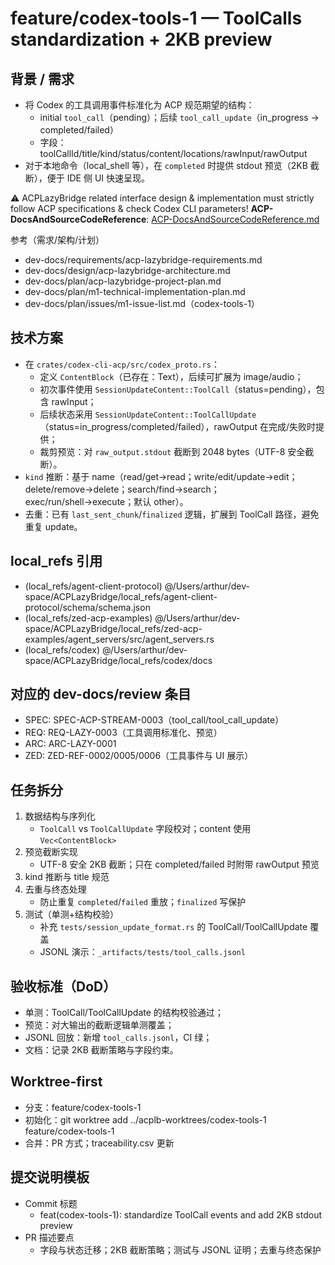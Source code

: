 # feature/codex-tools-1 — ToolCalls standardization + 2KB preview

## 背景 / 需求
- 将 Codex 的工具调用事件标准化为 ACP 规范期望的结构：
  - initial `tool_call`（pending）；后续 `tool_call_update`（in_progress → completed/failed）
  - 字段：toolCallId/title/kind/status/content[](ContentBlock)/locations/rawInput/rawOutput
- 对于本地命令（local_shell 等），在 `completed` 时提供 stdout 预览（2KB 截断），便于 IDE 侧 UI 快速呈现。

⚠️ ACPLazyBridge related interface design & implementation must strictly follow ACP specifications & check Codex CLI parameters!
**ACP-DocsAndSourceCodeReference**: [ACP-DocsAndSourceCodeReference.md](ACP-DocsAndSourceCodeReference.md)

参考（需求/架构/计划）
- dev-docs/requirements/acp-lazybridge-requirements.md
- dev-docs/design/acp-lazybridge-architecture.md
- dev-docs/plan/acp-lazybridge-project-plan.md
- dev-docs/plan/m1-technical-implementation-plan.md
- dev-docs/plan/issues/m1-issue-list.md（codex-tools-1）

## 技术方案
- 在 `crates/codex-cli-acp/src/codex_proto.rs`：
  - 定义 `ContentBlock`（已存在：Text），后续可扩展为 image/audio；
  - 初次事件使用 `SessionUpdateContent::ToolCall`（status=pending），包含 rawInput；
  - 后续状态采用 `SessionUpdateContent::ToolCallUpdate`（status=in_progress/completed/failed），rawOutput 在完成/失败时提供；
  - 裁剪预览：对 `raw_output.stdout` 截断到 2048 bytes（UTF-8 安全截断）。
- `kind` 推断：基于 name（read/get→read；write/edit/update→edit；delete/remove→delete；search/find→search；exec/run/shell→execute；默认 other）。
- 去重：已有 `last_sent_chunk`/`finalized` 逻辑，扩展到 ToolCall 路径，避免重复 update。

## local_refs 引用
- (local_refs/agent-client-protocol) @/Users/arthur/dev-space/ACPLazyBridge/local_refs/agent-client-protocol/schema/schema.json
- (local_refs/zed-acp-examples) @/Users/arthur/dev-space/ACPLazyBridge/local_refs/zed-acp-examples/agent_servers/src/agent_servers.rs
- (local_refs/codex) @/Users/arthur/dev-space/ACPLazyBridge/local_refs/codex/docs

## 对应的 dev-docs/review 条目
- SPEC: SPEC-ACP-STREAM-0003（tool_call/tool_call_update）
- REQ: REQ-LAZY-0003（工具调用标准化、预览）
- ARC: ARC-LAZY-0001
- ZED: ZED-REF-0002/0005/0006（工具事件与 UI 展示）

## 任务拆分
1) 数据结构与序列化
   - `ToolCall` vs `ToolCallUpdate` 字段校对；content 使用 `Vec<ContentBlock>`
2) 预览截断实现
   - UTF-8 安全 2KB 截断；只在 completed/failed 时附带 rawOutput 预览
3) kind 推断与 title 规范
4) 去重与终态处理
   - 防止重复 `completed`/`failed` 重放；`finalized` 写保护
5) 测试（单测+结构校验）
   - 补充 `tests/session_update_format.rs` 的 ToolCall/ToolCallUpdate 覆盖
   - JSONL 演示：`_artifacts/tests/tool_calls.jsonl`

## 验收标准（DoD）
- 单测：ToolCall/ToolCallUpdate 的结构校验通过；
- 预览：对大输出的截断逻辑单测覆盖；
- JSONL 回放：新增 `tool_calls.jsonl`，CI 绿；
- 文档：记录 2KB 截断策略与字段约束。

## Worktree-first
- 分支：feature/codex-tools-1
- 初始化：git worktree add ../acplb-worktrees/codex-tools-1 feature/codex-tools-1
- 合并：PR 方式；traceability.csv 更新

## 提交说明模板
- Commit 标题
  - feat(codex-tools-1): standardize ToolCall events and add 2KB stdout preview
- PR 描述要点
  - 字段与状态迁移；2KB 截断策略；测试与 JSONL 证明；去重与终态保护

